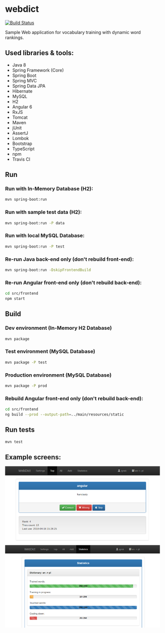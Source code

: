# webdict
[![Build Status](https://travis-ci.org/igrek51/webdict.svg?branch=master)](https://travis-ci.org/igrek51/webdict)

Sample Web application for vocabulary training with dynamic word rankings.

## Used libraries & tools:
* Java 8
* Spring Framework (Core)
* Spring Boot
* Spring MVC
* Spring Data JPA
* Hibernate
* MySQL
* H2
* Angular 6
* RxJS
* Tomcat
* Maven
* jUnit
* AssertJ
* Lombok
* Bootstrap
* TypeScript
* npm
* Travis CI

## Run
### Run with In-Memory Database (H2):
```bash
mvn spring-boot:run
```
### Run with sample test data (H2):
```bash
mvn spring-boot:run -P data
```
### Run with local MySQL Database:
```bash
mvn spring-boot:run -P test
```
### Re-run Java back-end only (don't rebuild front-end):
```bash
mvn spring-boot:run -DskipFrontendBuild
```
### Re-run Angular front-end only (don't rebuild back-end):
```bash
cd src/frontend
npm start
```

## Build
### Dev environment (In-Memory H2 Database)
```bash
mvn package
```
### Test environment (MySQL Database)
```bash
mvn package -P test
```
### Production environment (MySQL Database)
```bash
mvn package -P prod
```
### Rebuild Angular front-end only (don't rebuild back-end):
```bash
cd src/frontend
ng build --prod --output-path=../main/resources/static
```

## Run tests
```bash
mvn test
```

## Example screens:
![alt tag](https://github.com/igrek51/webdict/blob/master/wiki/img/webdict-screen-1.png)
![alt tag](https://github.com/igrek51/webdict/blob/master/wiki/img/webdict-screen-2.png)
